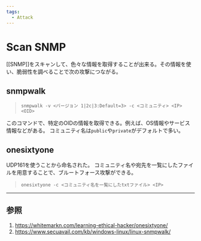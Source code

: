 ```yaml
---
tags:
  - Attack
---
```


# Scan SNMP

[[SNMP]]をスキャンして、色々な情報を取得することが出来る。その情報を使い、脆弱性を調べることで次の攻撃につながる。

## snmpwalk

> `snmpwalk -v <バージョン 1|2c|3:Default=3> -c <コミュニティ> <IP> <OID>`

このコマンドで、特定のOIDの情報を取得できる。例えば、OS情報やサービス情報などがある。
コミュニティ名は`public`や`private`がデフォルトで多い。

## onesixtyone

UDP161を使うことから命名された。
コミュニティ名や宛先を一覧にしたファイルを用意することで、ブルートフォース攻撃ができる。

> `onesixtyone -c <コミュニティ名を一覧にしたtxtファイル> <IP>`

---

## 参照

1. https://whitemarkn.com/learning-ethical-hacker/onesixtyone/
2. https://www.secuavail.com/kb/windows-linux/linux-snmpwalk/